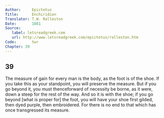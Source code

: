 ```yaml
---
Author:     Epictetus  
Title:      Enchiridion  
Translator: T.W. Rolleston  
Date:       1881  
Source:
   label: letsreadgreek.com
   url: http://www.letsreadgreek.com/epictetus/rolleston.htm
Code:       twr  
Chapter: 39
---
```

##  39

The measure of gain for every man is the body, as the foot is of the shoe. If
you take this as your standpoint, you will preserve the measure. But if you go
beyond it, you must thenceforward of necessity be borne, as it were, down a
steep for the rest of the way. And so it is with the shoe; if you go beyond
[what is proper for] the foot, you will have your shoe first gilded, then dyed
purple, then embroidered. For there is no end to that which has once
transgressed its measure.


